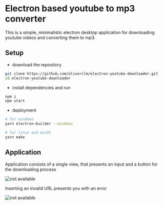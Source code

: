 # Electron based youtube to mp3 converter

This is a simple, minimalistic electron desktop application for downloading youtube videos and converting them to mp3.

## Setup

- download the repository

```bash
git clone https://github.com/oliverilm/electron-youtube-downloader.git
cd electron-youtube-downloader
```

- install dependencies and run

```bash
npm i
npm start
```

- deployment

```bash
# for windows
yarn electron-builder --windows

# for linux and macOS
yarn make
```

## Application

Application consists of a single view, that presents an input and a button for the downloading process

<image src="http://i.imgur.com/x2PBowN.png" alt="not available"></image>

Inserting an invalid URL presents you with an error

<image src="http://i.imgur.com/E5tAo0d.png" alt="not available"></image>
